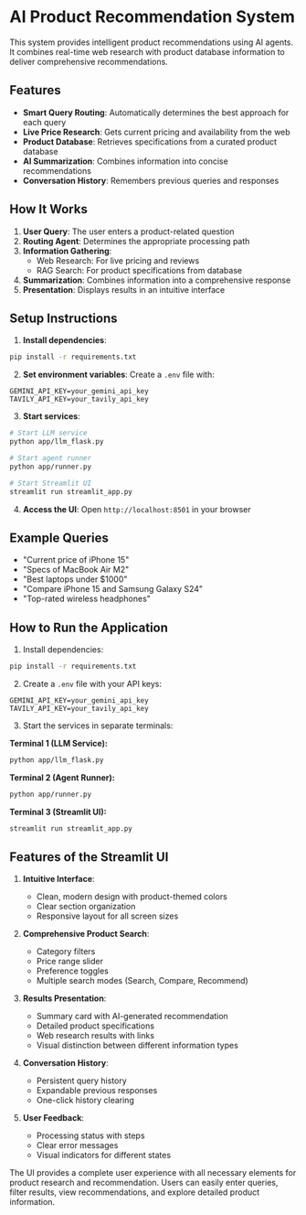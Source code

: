 # AI Product Recommendation System

This system provides intelligent product recommendations using AI agents. It combines real-time web research with product database information to deliver comprehensive recommendations.

## Features

- **Smart Query Routing**: Automatically determines the best approach for each query
- **Live Price Research**: Gets current pricing and availability from the web
- **Product Database**: Retrieves specifications from a curated product database
- **AI Summarization**: Combines information into concise recommendations
- **Conversation History**: Remembers previous queries and responses

## How It Works

1. **User Query**: The user enters a product-related question
2. **Routing Agent**: Determines the appropriate processing path
3. **Information Gathering**:
   - Web Research: For live pricing and reviews
   - RAG Search: For product specifications from database
4. **Summarization**: Combines information into a comprehensive response
5. **Presentation**: Displays results in an intuitive interface

## Setup Instructions

1. **Install dependencies**:
```bash
pip install -r requirements.txt
```

2. **Set environment variables**:
Create a `.env` file with:
```env
GEMINI_API_KEY=your_gemini_api_key
TAVILY_API_KEY=your_tavily_api_key
```

3. **Start services**:
```bash
# Start LLM service
python app/llm_flask.py

# Start agent runner
python app/runner.py

# Start Streamlit UI
streamlit run streamlit_app.py
```

4. **Access the UI**:
Open `http://localhost:8501` in your browser

## Example Queries

- "Current price of iPhone 15"
- "Specs of MacBook Air M2"
- "Best laptops under $1000"
- "Compare iPhone 15 and Samsung Galaxy S24"
- "Top-rated wireless headphones"

## How to Run the Application

1. Install dependencies:
```bash
pip install -r requirements.txt
```

2. Create a `.env` file with your API keys:
```env
GEMINI_API_KEY=your_gemini_api_key
TAVILY_API_KEY=your_tavily_api_key
```

3. Start the services in separate terminals:

**Terminal 1 (LLM Service):**
```bash
python app/llm_flask.py
```

**Terminal 2 (Agent Runner):**
```bash
python app/runner.py
```

**Terminal 3 (Streamlit UI):**
```bash
streamlit run streamlit_app.py
```

## Features of the Streamlit UI

1. **Intuitive Interface**:
   - Clean, modern design with product-themed colors
   - Clear section organization
   - Responsive layout for all screen sizes

2. **Comprehensive Product Search**:
   - Category filters
   - Price range slider
   - Preference toggles
   - Multiple search modes (Search, Compare, Recommend)

3. **Results Presentation**:
   - Summary card with AI-generated recommendation
   - Detailed product specifications
   - Web research results with links
   - Visual distinction between different information types

4. **Conversation History**:
   - Persistent query history
   - Expandable previous responses
   - One-click history clearing

5. **User Feedback**:
   - Processing status with steps
   - Clear error messages
   - Visual indicators for different states

The UI provides a complete user experience with all necessary elements for product research and recommendation. Users can easily enter queries, filter results, view recommendations, and explore detailed product information.